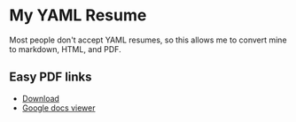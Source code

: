 # My YAML Resume

Most people don't accept YAML resumes, so this allows me to convert mine to
markdown, HTML, and PDF.

## Easy PDF links

- [Download](https://raw.githubusercontent.com/sgatewood/resume/refs/heads/main/rendered/sean-gatewood-resume.pdf)
- [Google docs viewer](https://docs.google.com/viewer?url=https://github.com/sgatewood/resume/raw/main/rendered/sean-gatewood-resume.pdf)

